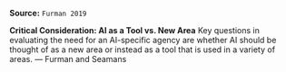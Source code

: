 **Source:** `Furman 2019`

**Critical Consideration: AI as a Tool vs. New Area**
Key questions in evaluating the need for an AI-specific agency are whether AI should be thought of as a new area or instead as a tool that is used in a variety of areas. — Furman and Seamans

